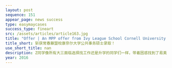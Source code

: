 ```yaml
---
layout: post
sequence: 151
appear_page: news success
type: easymaycases
success_type: fineart
src: /assets/articles/article163.jpg
title: "Offer | An MPP offer from Ivy League School Cornell University "
title_short: 斩获常春藤盟校康奈尔大学公共事务硕士录取！
use_short_title: nan
description: Z同学像所有大三面临选择找工作还是升学的同学们一样，带着困惑找到了易美教育并决定和易美一起携手走进紧张的申请季。为她的申请季“出谋划策”的还有前斯坦福大学国际生办公室副主任布莱特女士。在第一次通话中，在了解了Z同学想毕业后进入联合国等国际组织工作的想法后，布莱特女士为Z同学详细地分析了她在大学期间所修课程以及她的强项科目，并全面介绍MPA项目的前景和就业方向，为她推荐了MPA项目作为她的申请目标之一。
year: 2016
---
```


